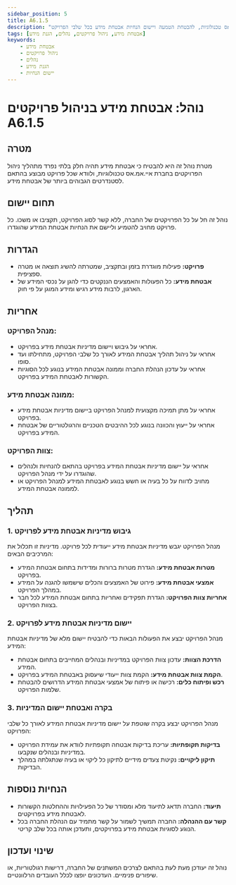 ```yaml
---
sidebar_position: 5
title: A6.1.5
description: "נוהל אבטחת מידע בניהול פרויקטים בחברת איי.אמ.אס טכנולוגיות, להבטחת הטמעה ויישום הנחיות אבטחת מידע בכל שלבי הפרויקט."
tags: [אבטחת מידע, ניהול פרויקטים, נהלים, הגנת מידע]
keywords:
    - אבטחת מידע
    - ניהול פרויקטים
    - נהלים
    - הגנת מידע
    - יישום הנחיות
---
```



# נוהל: אבטחת מידע בניהול פרויקטים A6.1.5

## מטרה
מטרת נוהל זה היא להבטיח כי אבטחת מידע תהיה חלק בלתי נפרד מתהליך ניהול הפרויקטים בחברת איי.אמ.אס טכנולוגיות, ולוודא שכל פרויקט מבוצע בהתאם לסטנדרטים הגבוהים ביותר של אבטחת מידע.

## תחום יישום
נוהל זה חל על כל הפרויקטים של החברה, ללא קשר לסוג הפרויקט, תקציבו או משכו. כל פרויקט מחויב להטמיע וליישם את הנחיות אבטחת המידע שהוגדרו.

## הגדרות
- **פרויקט:** פעילות מוגדרת בזמן ובתקציב, שמטרתה להשיג תוצאה או מטרה ספציפית.
- **אבטחת מידע:** כל הפעולות והאמצעים הננקטים כדי להגן על נכסי המידע של הארגון, לרבות מידע רגיש ומידע המוגן על פי חוק.

## אחריות
### מנהל הפרויקט:
- אחראי על גיבוש ויישום מדיניות אבטחת מידע בפרויקט.
- אחראי על ניהול תהליך אבטחת המידע לאורך כל שלבי הפרויקט, מתחילתו ועד סופו.
- אחראי על עדכון הנהלת החברה וממונה אבטחת המידע בנוגע לכל הסוגיות הקשורות לאבטחת המידע בפרויקט.

### ממונה אבטחת מידע:
- אחראי על מתן תמיכה מקצועית למנהל הפרויקט ביישום מדיניות אבטחת מידע בפרויקט.
- אחראי על ייעוץ והכוונה בנוגע לכל ההיבטים הטכניים והרגולטוריים של אבטחת המידע בפרויקט.

### צוות הפרויקט:
- אחראי על יישום מדיניות אבטחת המידע בפרויקט בהתאם להנחיות ולנהלים שהוגדרו על ידי מנהל הפרויקט.
- מחויב לדווח על כל בעיה או חשש בנוגע לאבטחת המידע למנהל הפרויקט או לממונה אבטחת המידע.

## תהליך
### 1. גיבוש מדיניות אבטחת מידע לפרויקט
מנהל הפרויקט יגבש מדיניות אבטחת מידע ייעודית לכל פרויקט. מדיניות זו תכלול את המרכיבים הבאים:
- **מטרות אבטחת מידע:** הגדרת מטרות ברורות ומדידות בתחום אבטחת המידע בפרויקט.
- **אמצעי אבטחת מידע:** פירוט של האמצעים והכלים שישמשו להגנה על המידע במהלך הפרויקט.
- **אחריות צוות הפרויקט:** הגדרת תפקידים ואחריות בתחום אבטחת המידע לכל חבר בצוות הפרויקט.

### 2. יישום מדיניות אבטחת מידע לפרויקט
מנהל הפרויקט יבצע את הפעולות הבאות כדי להבטיח יישום מלא של מדיניות אבטחת המידע:
- **הדרכת הצוות:** עדכון צוות הפרויקט במדיניות ובנהלים המחייבים בתחום אבטחת המידע.
- **הקמת צוות אבטחת מידע:** הקמת צוות ייעודי שיעסוק באבטחת המידע בפרויקט.
- **רכש ופיתוח כלים:** רכישה או פיתוח של אמצעי אבטחת המידע הדרושים להבטחת שלמות הפרויקט.

### 3. בקרה ואבטחת יישום המדיניות
מנהל הפרויקט יבצע בקרה שוטפת על יישום מדיניות אבטחת המידע לאורך כל שלבי הפרויקט:
- **בדיקות תקופתיות:** עריכת בדיקות אבטחה תקופתיות לוודא את עמידת הפרויקט במדיניות ובנהלים שנקבעו.
- **תיקון ליקויים:** נקיטת צעדים מידיים לתיקון כל ליקוי או בעיה שנתגלתה במהלך הבדיקות.

## הנחיות נוספות
- **תיעוד:** החברה תדאג לתיעוד מלא ומסודר של כל הפעילויות וההחלטות הקשורות לאבטחת מידע בפרויקטים.
- **קשר עם ההנהלה:** החברה תמשיך לשמור על קשר מתמיד עם הנהלת החברה בכל הנוגע לסוגיות אבטחת מידע בפרויקטים, ותעדכן אותה בכל שלב קריטי.

## שינוי ועדכון
נוהל זה יעודכן מעת לעת בהתאם לצרכים המשתנים של החברה, דרישות רגולטוריות, או שיפורים פנימיים. העדכונים יופצו לכלל העובדים הרלוונטיים.